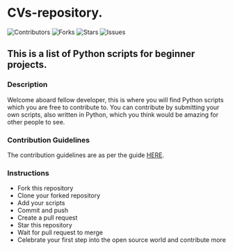 ﻿# CVs-repository.

![Contributors](https://img.shields.io/github/contributors/MouhammadAyoub/CVs-repository?style=plastic)
![Forks](https://img.shields.io/github/forks/MouhammadAyoub/CVs-repository)
![Stars](https://img.shields.io/github/stars/MouhammadAyoub/CVs-repository)
![Issues](https://img.shields.io/github/issues/MouhammadAyoub/CVs-repository)

## This is a list of Python scripts for beginner projects.

### Description

Welcome aboard fellow developer, this is where you will find Python scripts which you are free to contribute to.
You can contribute by submitting your own scripts, also written in Python, which you think would be amazing for other people to see.

### Contribution Guidelines

The contribution guidelines are as per the guide [HERE](https://github.com/larymak/Python-project-Scripts/blob/main/CONTRIBUTING.md).

### Instructions

- Fork this repository
- Clone your forked repository
- Add your scripts
- Commit and push
- Create a pull request
- Star this repository
- Wait for pull request to merge
- Celebrate your first step into the open source world and contribute more
